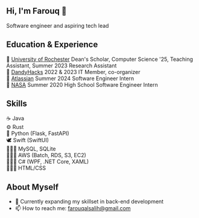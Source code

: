 ## Hi, I'm Farouq 👋
Software engineer and aspiring tech lead  

Education & Experience
---
🏫 [University of Rochester](https://www.rochester.edu) Dean's Scholar, Computer Science '25, Teaching Assistant, Summer 2023 Research Assistant  
👾 [DandyHacks](https://dandyhacks.net/index.html) 2022 & 2023 IT Member, co-organizer  
📂 [Atlassian](https://www.atlassian.com/) Summer 2024 Software Engineer Intern  
📂 [NASA](https://www.nasa.gov/) Summer 2020 High School Software Engineer Intern 


Skills
---
☕️ Java  
⚙️ Rust  
🐍 Python (Flask, FastAPI)  
🕊 Swift (SwiftUI)  
🧑🏽‍💻 MySQL, SQLite  
🧑🏽‍💻 AWS (Batch, RDS, S3, EC2)  
🧑🏽‍💻 C# (WPF, .NET Core, XAML)  
🧑🏽‍💻 HTML/CSS  

About Myself
---
- 🌱 Currently expanding my skillset in back-end development
- 📫 How to reach me: farouqalsalih@gmail.com


<!--
**farouqalsalih/farouqalsalih** is a ✨ _special_ ✨ repository because its `README.md` (this file) appears on your GitHub profile.

Here are some ideas to get you started:

- 🔭 I’m currently working on ...
- 🌱 I’m currently learning ...
- 👯 I’m looking to collaborate on ...
- 🤔 I’m looking for help with ...
- 💬 Ask me about ...
- 📫 How to reach me: ...
- 😄 Pronouns: ...
- ⚡ Fun fact: ...
-->
